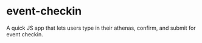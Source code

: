 event-checkin
=============

A quick JS app that lets users type in their athenas, confirm, and submit for event checkin.

